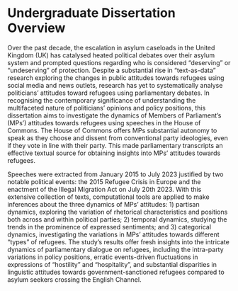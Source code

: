 # Undergraduate Dissertation Overview

Over the past decade, the escalation in asylum caseloads in the United Kingdom (UK) has catalysed heated political debates over their asylum system and prompted questions regarding who is considered “deserving” or “undeserving” of protection. Despite a substantial rise in “text-as-data” research exploring the changes in public attitudes towards refugees using social media and news outlets, research has yet to systematically analyse politicians’ attitudes toward refugees using parliamentary debates. In recognising the contemporary significance of understanding the multifaceted nature of politicians’ opinions and policy positions, this dissertation aims to investigate the dynamics of Members of Parliament’s (MPs’) attitudes towards refugees using speeches in the House of Commons. The House of Commons offers MPs substantial autonomy to speak as they choose and dissent from conventional party ideologies, even if they vote in line with their party. This made parliamentary transcripts an effective textual source for obtaining insights into MPs’ attitudes towards refugees. 

Speeches were extracted from January 2015 to July 2023 justified by two notable political events: the 2015 Refugee Crisis in Europe and the enactment of the Illegal Migration Act on July 20th 2023. With this extensive collection of texts, computational tools are applied to make inferences about the three dynamics of MPs’ attitudes: 1) partisan dynamics, exploring the variation of rhetorical characteristics and positions both across and within political parties; 2) temporal dynamics, studying the trends in the prominence of expressed sentiments; and 3) categorical dynamics, investigating the variations in MPs’ attitudes towards different “types” of refugees. The study’s results offer fresh insights into the intricate dynamics of parliamentary dialogue on refugees, including the intra-party variations in policy positions, erratic events-driven fluctuations in expressions of “hostility” and “hospitality”, and substantial disparities in linguistic attitudes towards government-sanctioned refugees compared to asylum seekers crossing the English Channel. 


